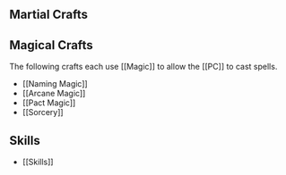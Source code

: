 ## Martial Crafts

## Magical Crafts
The following crafts each use [[Magic]] to allow the [[PC]] to cast spells.
- [[Naming Magic]]
- [[Arcane Magic]]
- [[Pact Magic]]
- [[Sorcery]]
## Skills
- [[Skills]]